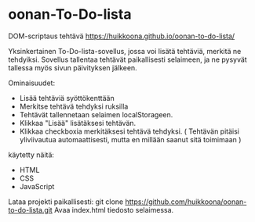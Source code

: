 # oonan-To-Do-lista
DOM-scriptaus tehtävä
https://huikkoona.github.io/oonan-to-do-lista/


Yksinkertainen To-Do-lista-sovellus, jossa voi lisätä tehtäviä, merkitä ne tehdyiksi. Sovellus tallentaa tehtävät paikallisesti        selaimeen, ja ne pysyvät tallessa myös sivun päivityksen jälkeen.

Ominaisuudet:

  - Lisää tehtäviä syöttökenttään
  - Merkitse tehtävä tehdyksi ruksilla
  - Tehtävät tallennetaan selaimen localStorageen.
  - Klikkaa "Lisää" lisätäksesi tehtävän.
  - Klikkaa checkboxia merkitäksesi tehtävä tehdyksi. ( Tehtävän pitäisi yliviivautua automaattisesti, mutta en millään saanut sitä       toimimaan )

käytetty näitä:

  - HTML
  - CSS
  - JavaScript

Lataa projekti paikallisesti:
git clone https://github.com/huikkoona/oonan-to-do-lista.git
Avaa index.html tiedosto selaimessa.
